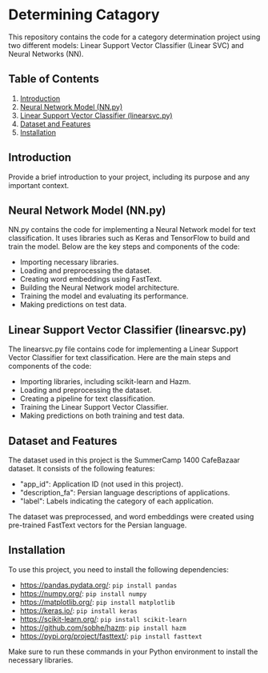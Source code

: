# Determining Catagory

This repository contains the code for a category determination project using two different models: Linear Support Vector Classifier (Linear SVC) and Neural Networks (NN).

## Table of Contents

1. [Introduction](#introduction)
2. [Neural Network Model (NN.py)](#neural-network-model-nnpy)
3. [Linear Support Vector Classifier (linearsvc.py)](#linear-support-vector-classifier-linearsvcpy)
4. [Dataset and Features](#dataset-and-features)
5. [Installation](#installation)

## Introduction

Provide a brief introduction to your project, including its purpose and any important context.

## Neural Network Model (NN.py)

NN.py contains the code for implementing a Neural Network model for text classification. It uses libraries such as Keras and TensorFlow to build and train the model. Below are the key steps and components of the code:

- Importing necessary libraries.
- Loading and preprocessing the dataset.
- Creating word embeddings using FastText.
- Building the Neural Network model architecture.
- Training the model and evaluating its performance.
- Making predictions on test data.

## Linear Support Vector Classifier (linearsvc.py)

The linearsvc.py file contains code for implementing a Linear Support Vector Classifier for text classification. Here are the main steps and components of the code:

- Importing libraries, including scikit-learn and Hazm.
- Loading and preprocessing the dataset.
- Creating a pipeline for text classification.
- Training the Linear Support Vector Classifier.
- Making predictions on both training and test data.

## Dataset and Features

The dataset used in this project is the SummerCamp 1400 CafeBazaar dataset. It consists of the following features:

- "app_id": Application ID (not used in this project).
- "description_fa": Persian language descriptions of applications.
- "label": Labels indicating the category of each application.

The dataset was preprocessed, and word embeddings were created using pre-trained FastText vectors for the Persian language.

## Installation

To use this project, you need to install the following dependencies:

- https://pandas.pydata.org/: `pip install pandas`
- https://numpy.org/: `pip install numpy`
- https://matplotlib.org/: `pip install matplotlib`
- https://keras.io/: `pip install keras`
- https://scikit-learn.org/: `pip install scikit-learn`
- https://github.com/sobhe/hazm: `pip install hazm`
- https://pypi.org/project/fasttext/: `pip install fasttext`

Make sure to run these commands in your Python environment to install the necessary libraries.
